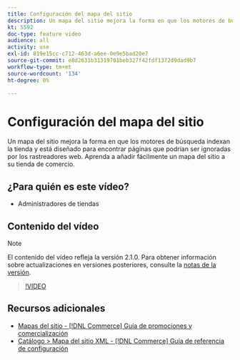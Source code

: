 ```yaml
---
title: Configuración del mapa del sitio
description: Un mapa del sitio mejora la forma en que los motores de búsqueda indexan su tienda. Aprenda a configurar un mapa del sitio para su [!DNL Commerce] almacene en Admin.
kt: 5592
doc-type: feature video
audience: all
activity: use
exl-id: 819e15cc-c712-463d-a6ee-0e9e5bad20e7
source-git-commit: e8d2631b31319701beb327f42fdf1372d9dad9b7
workflow-type: tm+mt
source-wordcount: '134'
ht-degree: 0%

---
```


# Configuración del mapa del sitio

Un mapa del sitio mejora la forma en que los motores de búsqueda indexan la tienda y está diseñado para encontrar páginas que podrían ser ignoradas por los rastreadores web. Aprenda a añadir fácilmente un mapa del sitio a su tienda de comercio.

## ¿Para quién es este vídeo?

- Administradores de tiendas

## Contenido del vídeo

>[!NOTE]
>
>El contenido del vídeo refleja la versión 2.1.0. Para obtener información sobre actualizaciones en versiones posteriores, consulte la [notas de la versión](https://experienceleague.adobe.com/docs/commerce-operations/release/notes/overview.html).

>[!VIDEO](https://video.tv.adobe.com/v/35748?quality=12&learn=on)

## Recursos adicionales

- [Mapas del sitio - [!DNL Commerce] Guía de promociones y comercialización](https://experienceleague.adobe.com/docs/commerce-admin/marketing/seo/sitemap-xml.html)
- [Catálogo > Mapa del sitio XML - [!DNL Commerce] Guía de referencia de configuración](https://experienceleague.adobe.com/docs/commerce-admin/config/catalog/xml-sitemap.html)
